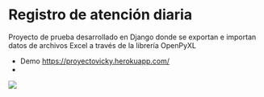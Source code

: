 # Registro de atención diaria
Proyecto de prueba desarrollado en Django donde se exportan e importan datos de archivos Excel a través de la librería OpenPyXL
- Demo https://proyectovicky.herokuapp.com/
-


![](https://repository-images.githubusercontent.com/299468489/579f0900-0b58-11eb-8f3a-aa1743c85244)
